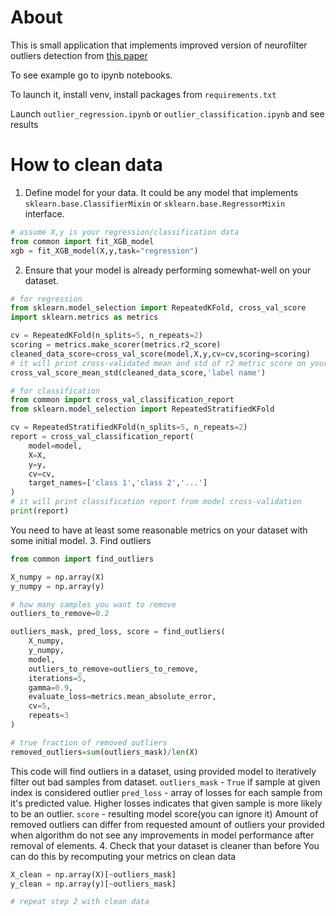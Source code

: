 # About
This is small application that implements improved version of neurofilter outliers detection from [this paper](https://www.warse.org/IJATCSE/static/pdf/file/ijatcse139922020.pdf)

To see example go to ipynb notebooks.

To launch it, install venv, install packages from `requirements.txt`

Launch `outlier_regression.ipynb` or `outlier_classification.ipynb` and see results

# How to clean data
1. Define model for your data. It could be any model that implements `sklearn.base.ClassifierMixin` or `sklearn.base.RegressorMixin` interface.
```py
# assume X,y is your regression/classification data
from common import fit_XGB_model
xgb = fit_XGB_model(X,y,task="regression")
```
2. Ensure that your model is already performing somewhat-well on your dataset. 
```py
# for regression
from sklearn.model_selection import RepeatedKFold, cross_val_score
import sklearn.metrics as metrics

cv = RepeatedKFold(n_splits=5, n_repeats=2)
scoring = metrics.make_scorer(metrics.r2_score)
cleaned_data_score=cross_val_score(model,X,y,cv=cv,scoring=scoring)
# it will print cross-validated mean and std of r2 metric score on your data
cross_val_score_mean_std(cleaned_data_score,'label name')

# for classification
from common import cross_val_classification_report
from sklearn.model_selection import RepeatedStratifiedKFold

cv = RepeatedStratifiedKFold(n_splits=5, n_repeats=2)
report = cross_val_classification_report(
    model=model,
    X=X,
    y=y,
    cv=cv,
    target_names=['class 1','class 2','...']
)
# it will print classification report from model cross-validation
print(report)
```
You need to have at least some reasonable metrics on your dataset with some initial model.
3. Find outliers
```py
from common import find_outliers

X_numpy = np.array(X)
y_numpy = np.array(y)

# how many samples you want to remove
outliers_to_remove=0.2

outliers_mask, pred_loss, score = find_outliers(
    X_numpy,
    y_numpy,
    model,
    outliers_to_remove=outliers_to_remove,
    iterations=5,
    gamma=0.9,
    evaluate_loss=metrics.mean_absolute_error,
    cv=5,
    repeats=3
)

# true fraction of removed outliers
removed_outliers=sum(outliers_mask)/len(X)
```
This code will find outliers in a dataset, using provided model to iteratively filter out bad samples from dataset. 
`outliers_mask` - `True` if sample at given index is considered outlier
`pred_loss` - array of losses for each sample from it's predicted value. 
Higher losses indicates that given sample is more likely to be an outlier.
`score` - resulting model score(you can ignore it)
Amount of removed outliers can differ from requested amount of outliers your provided when algorithm do not see any improvements in model performance after removal of elements.
4. Check that your dataset is cleaner than before
You can do this by recomputing your metrics on clean data
```py
X_clean = np.array(X)[~outliers_mask]
y_clean = np.array(y)[~outliers_mask]

# repeat step 2 with clean data
```